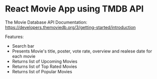 # React Movie App using TMDB API

The Movie Database API Documentation: https://developers.themoviedb.org/3/getting-started/introduction

Features: 
* Search bar 
* Presents Movie's title, poster, vote rate, overview and realese date for each movie 
* Returns list of Upcoming Movies
* Returns list of Top Rated Movies
* Returns list of Popular Movies
